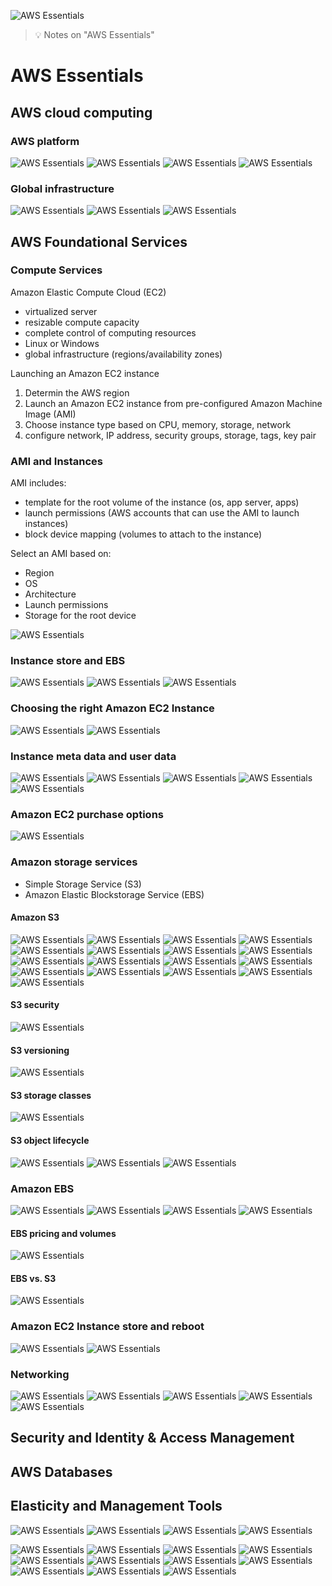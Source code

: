 ![AWS Essentials](images/aws.jpg "AWS Essentials")

> :bulb: Notes on "AWS Essentials"


# AWS Essentials

## AWS cloud computing

### AWS platform
![AWS Essentials](images/aws1.png)
![AWS Essentials](images/aws2.png)
![AWS Essentials](images/aws3.png)
![AWS Essentials](images/aws4.png)

### Global infrastructure
![AWS Essentials](images/aws5.png)
![AWS Essentials](images/aws6.png)
![AWS Essentials](images/aws7.png)

## AWS Foundational Services

### Compute Services
Amazon Elastic Compute Cloud (EC2)
- virtualized server
- resizable compute capacity
- complete control of computing resources
- Linux or Windows
- global infrastructure (regions/availability zones)

Launching an Amazon EC2 instance
1. Determin the AWS region
2. Launch an Amazon EC2 instance from pre-configured Amazon Machine Image (AMI)
3. Choose instance type based on CPU, memory, storage, network
4. configure network, IP address, security groups, storage, tags, key pair

### AMI and Instances
AMI includes:
- template for the root volume of the instance (os, app server, apps)
- launch permissions (AWS accounts that can use the AMI to launch instances)
- block device mapping (volumes to attach to the instance)

Select an AMI based on:
- Region
- OS
- Architecture
- Launch permissions
- Storage for the root device

![AWS Essentials](images/aws8.png)

### Instance store and EBS
![AWS Essentials](images/aws9.png)
![AWS Essentials](images/aws10.png)
![AWS Essentials](images/aws11.png)

### Choosing the right Amazon EC2 Instance
![AWS Essentials](images/aws12.png)
![AWS Essentials](images/aws13.png)

### Instance meta data and user data
![AWS Essentials](images/aws14.png)
![AWS Essentials](images/aws15.png)
![AWS Essentials](images/aws16.png)
![AWS Essentials](images/aws17.png)
![AWS Essentials](images/aws18.png)

### Amazon EC2 purchase options
![AWS Essentials](images/aws19.png)

### Amazon storage services
- Simple Storage Service (S3)
- Amazon Elastic Blockstorage Service (EBS)

#### Amazon S3
![AWS Essentials](images/aws20.png)
![AWS Essentials](images/aws21.png)
![AWS Essentials](images/aws22.png)
![AWS Essentials](images/aws23.png)
![AWS Essentials](images/aws24.png)
![AWS Essentials](images/aws25.png)
![AWS Essentials](images/aws26.png)
![AWS Essentials](images/aws27.png)
![AWS Essentials](images/aws28.png)
![AWS Essentials](images/aws29.png)
![AWS Essentials](images/aws30.png)
![AWS Essentials](images/aws31.png)
![AWS Essentials](images/aws32.png)
![AWS Essentials](images/aws33.png)
![AWS Essentials](images/aws34.png)
![AWS Essentials](images/aws35.png)
![AWS Essentials](images/aws36.png)

#### S3 security
![AWS Essentials](images/aws37.png)

#### S3 versioning
![AWS Essentials](images/aws38.png)

#### S3 storage classes
![AWS Essentials](images/aws39.png)

#### S3 object lifecycle
![AWS Essentials](images/aws40.png)
![AWS Essentials](images/aws41.png)
![AWS Essentials](images/aws42.png)

### Amazon EBS
![AWS Essentials](images/aws43.png)
![AWS Essentials](images/aws44.png)
![AWS Essentials](images/aws45.png)
![AWS Essentials](images/aws46.png)

#### EBS pricing and volumes
![AWS Essentials](images/aws47.png)

#### EBS vs. S3
![AWS Essentials](images/aws48.png)

### Amazon EC2 Instance store and reboot
![AWS Essentials](images/aws49.png)
![AWS Essentials](images/aws50.png)


### Networking
![AWS Essentials](images/aws51.png)
![AWS Essentials](images/aws52.png)
![AWS Essentials](images/aws53.png)
![AWS Essentials](images/aws54.png)
![AWS Essentials](images/aws55.png)


## Security and Identity & Access Management



## AWS Databases


## Elasticity and Management Tools



![AWS Essentials](images/aws56.png)
![AWS Essentials](images/aws57.png)
![AWS Essentials](images/aws58.png)
![AWS Essentials](images/aws59.png)


![AWS Essentials](images/aws60.png)
![AWS Essentials](images/aws61.png)
![AWS Essentials](images/aws61.png)
![AWS Essentials](images/aws62.png)
![AWS Essentials](images/aws63.png)
![AWS Essentials](images/aws64.png)
![AWS Essentials](images/aws65.png)
![AWS Essentials](images/aws66.png)
![AWS Essentials](images/aws67.png)
![AWS Essentials](images/aws68.png)
![AWS Essentials](images/aws69.png)





